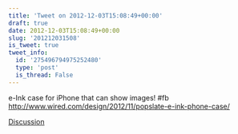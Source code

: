 ```yaml
---
title: 'Tweet on 2012-12-03T15:08:49+00:00'
draft: true
date: 2012-12-03T15:08:49+00:00
slug: '201212031508'
is_tweet: true
tweet_info:
  id: '275496794975252480'
  type: 'post'
  is_thread: False
---
```




e-Ink case for iPhone that can show images! #fb <http://www.wired.com/design/2012/11/popslate-e-ink-phone-case/>

[Discussion](https://x.com/sytelus/status/275496794975252480)
